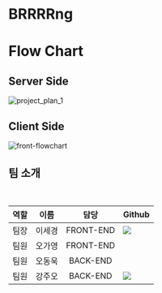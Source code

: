 # BRRRRng

# Flow Chart
## Server Side
![project_plan_1](https://user-images.githubusercontent.com/9318975/130405377-820d21c8-1334-4d5f-9ee9-f8f33554f2dc.jpg)

## Client Side
![front-flowchart](https://user-images.githubusercontent.com/75926861/130408977-2d5d3bc8-3910-429e-85bf-7916edcfad68.jpg)

## 팀 소개

<br/>

| 역할 |  이름  |   담당    | Github                                                                                                                                                                      |
| :--: | :----: | :-------: | :-------------------------------------------------------------------------------------------------------------------------------------------------------------------------- |
| 팀장 | 이세경 | FRONT-END |  <a href="https://github.com/segyong56" target="_blank"><img src="https://img.shields.io/badge/segyong56-5294E2?style=for-the-badge&logo=GitHub&logoColor=white"/></a>      |
| 팀원 | 오가영 | FRONT-END |        |
| 팀원 | 오동욱 | BACK-END  |        |
| 팀원 | 강주오 | BACK-END  |  <a href="https://github.com/KangJuO" target="_blank"><img src="https://img.shields.io/badge/KangJuO-5294E2?style=for-the-badge&logo=GitHub&logoColor=white"/></a>  |

<br/>

